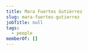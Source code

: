 ```yaml
---
title: Mara Fuertes Gutiérrez
slug: mara-fuertes-gutierrez
jobTitle: null
tags:
  - people
memberOf: []
---
```

